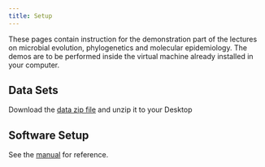 ```yaml
---
title: Setup
---
```


These pages contain instruction for the demonstration part of the lectures on 
microbial evolution, phylogenetics and molecular epidemiology. The demos
are to be performed inside the virtual machine already installed in your 
computer. 

## Data Sets

<!--
FIXME: place any data you want learners to use in `episodes/data` and then use
       a relative link ( [data zip file](data/lesson-data.zip) ) to provide a
       link to it, replacing the example.com link.
-->
Download the [data zip file](https://example.com/FIXME) and unzip it to your Desktop

## Software Setup

See the [manual](https://docs.google.com/document/d/1lk3OSmKhc76L-nNON0_MctSCBhLBESwe78ryNfMKB3A/edit) for reference.

